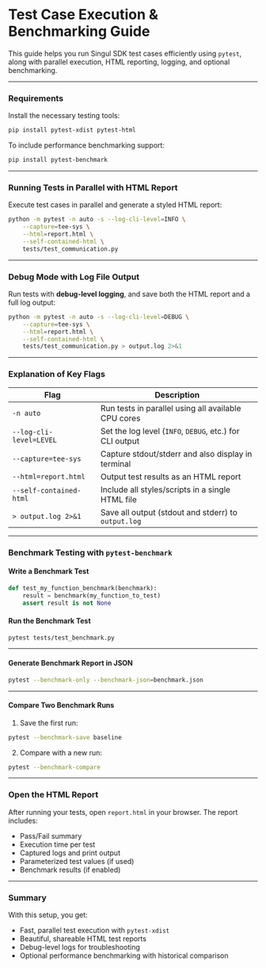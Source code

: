 # Test Case Execution & Benchmarking Guide

This guide helps you run Singul SDK test cases efficiently using `pytest`, along with parallel execution, HTML reporting, logging, and optional benchmarking.

***

### Requirements

Install the necessary testing tools:

```bash
pip install pytest-xdist pytest-html
```

To include performance benchmarking support:

```bash
pip install pytest-benchmark
```

***

### Running Tests in Parallel with HTML Report

Execute test cases in parallel and generate a styled HTML report:

```bash
python -m pytest -n auto -s --log-cli-level=INFO \
    --capture=tee-sys \
    --html=report.html \
    --self-contained-html \
    tests/test_communication.py
```

***

### Debug Mode with Log File Output

Run tests with **debug-level logging**, and save both the HTML report and a full log output:

```bash
python -m pytest -n auto -s --log-cli-level=DEBUG \
    --capture=tee-sys \
    --html=report.html \
    --self-contained-html \
    tests/test_communication.py > output.log 2>&1
```

***

### Explanation of Key Flags

| Flag                    | Description                                              |
| ----------------------- | -------------------------------------------------------- |
| `-n auto`               | Run tests in parallel using all available CPU cores      |
| `--log-cli-level=LEVEL` | Set the log level (`INFO`, `DEBUG`, etc.) for CLI output |
| `--capture=tee-sys`     | Capture stdout/stderr and also display in terminal       |
| `--html=report.html`    | Output test results as an HTML report                    |
| `--self-contained-html` | Include all styles/scripts in a single HTML file         |
| `> output.log 2>&1`     | Save all output (stdout and stderr) to `output.log`      |

***

### Benchmark Testing with `pytest-benchmark`

#### Write a Benchmark Test

```python
def test_my_function_benchmark(benchmark):
    result = benchmark(my_function_to_test)
    assert result is not None
```

#### Run the Benchmark Test

```bash
pytest tests/test_benchmark.py
```

***

#### Generate Benchmark Report in JSON

```bash
pytest --benchmark-only --benchmark-json=benchmark.json
```

***

#### Compare Two Benchmark Runs

1. Save the first run:

```bash
pytest --benchmark-save baseline
```

2. Compare with a new run:

```bash
pytest --benchmark-compare
```

***

### Open the HTML Report

After running your tests, open `report.html` in your browser. The report includes:

* Pass/Fail summary
* Execution time per test
* Captured logs and print output
* Parameterized test values (if used)
* Benchmark results (if enabled)

***

### Summary

With this setup, you get:

* Fast, parallel test execution with `pytest-xdist`
* Beautiful, shareable HTML test reports
* Debug-level logs for troubleshooting
* Optional performance benchmarking with historical comparison
